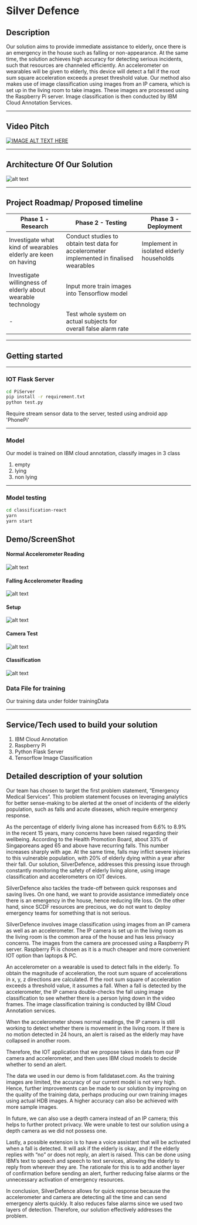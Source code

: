 # Silver Defence
## Description

Our solution aims to provide immediate assistance to elderly, once there is an emergency in the house such as falling or non-appearance. At the same time, the solution achieves high accuracy for detecting serious incidents, such that resources are channeled efficiently. An accelerometer on wearables will be given to elderly, this device will detect a fall if the root sum square acceleration exceeds a preset threshold value. Our method also makes use of image classification using images from an IP camera, which is set up in the living room to take images. These images are processed using the Raspberry Pi server. Image classification is then conducted by IBM Cloud Annotation Services.


---

## Video Pitch 


[![IMAGE ALT TEXT HERE](http://img.youtube.com/vi/s02yc2wPgXE/0.jpg)](http://www.youtube.com/watch?v=s02yc2wPgXE)

---

## Architecture Of Our Solution

![alt text](./arche.png "Architecture Diagram")

---

## Project Roadmap/ Proposed timeline

Phase 1 - Research | Phase 2 - Testing | Phase 3 - Deployment
--- | --- | ---
Investigate what kind of wearables elderly are keen on having | Conduct studies to obtain test data for accelerometer implemented in finalised wearables | Implement in isolated elderly households
Investigate willingness of elderly about wearable technology | Input more train images into Tensorflow model | 
-|Test whole system on actual subjects for overall false alarm rate|

---

## Getting started

---
### IOT Flask Server

```sh
cd PiServer
pip install -r requirement.txt
python test.py
```

Require stream sensor data to the server, tested using android app 'PhonePi'

---
### Model

Our model is trained on IBM cloud annotation, classify images in 3 class
1. empty
2. lying
3. non lying
---
### Model testing

```sh
cd classification-react
yarn
yarn start
```

## Demo/ScreenShot

#### Normal Accelerometer Reading
![alt text](./ss1.jpg "Normal Accelerometer Reading")


#### Falling Accelerometer Reading
![alt text](./ss2.jpg "Falling Accelerometer Reading")


#### Setup
![alt text](./setup.jpg "Setup")


#### Camera Test
![alt text](./camera_test.jpg "Camera Test")


#### Classification
![alt text](./classification.jpg "Classification")


### Data File for training
Our training data under folder trainingData

---

## Service/Tech used to build your solution

1. IBM Cloud Annotation
2. Raspberry Pi 
3. Python Flask Server
4. Tensorflow Image Classification


## Detailed description of your solution

Our team has chosen to target the first problem statement, “Emergency Medical Services”. This problem statement focuses on leveraging analytics for better sense-making to be alerted at the onset of incidents of the elderly population, such as falls and acute diseases, which require emergency response.

As the percentage of elderly living alone has increased from 6.6% to 8.9% in the recent 15 years, many concerns have been raised regarding their wellbeing. According to the Health Promotion Board, about 33% of Singaporeans aged 65 and above have recurring falls. This number increases sharply with age. At the same time, falls may inflict severe injuries to this vulnerable population, with 20% of elderly dying within a year after their fall. Our solution, SilverDefence, addresses this pressing issue through constantly monitoring the safety of elderly living alone, using image classification and accelerometers on IOT devices. 

SilverDefence also tackles the trade-off between quick responses and saving lives. On one hand, we want to provide assistance immediately once there is an emergency in the house, hence reducing life loss. On the other hand, since SCDF resources are precious, we do not want to deploy emergency teams for something that is not serious. 

SilverDefence involves image classification using images from an IP camera as well as an accelerometer. The IP camera is set up in the living room as the living room is the common area of the house and has less privacy concerns. The images from the camera are processed using a Raspberry Pi server. Raspberry Pi is chosen as it is a much cheaper and more convenient IOT option than laptops & PC.

An accelerometer on a wearable is used to detect falls in the elderly. To obtain the magnitude of acceleration, the root sum square of accelerations in x, y, z directions are calculated. If the root sum square of acceleration exceeds a threshold value, it assumes a fall. When a fall is detected by the accelerometer, the IP camera double-checks the fall using image classification to see whether there is a person lying down in the video frames. The image classification training is conducted by IBM Cloud Annotation services. 

When the accelerometer shows normal readings, the IP camera is still working to detect whether there is movement in the living room. If there is no motion detected in 24 hours, an alert is raised as the elderly may have collapsed in another room. 

Therefore, the IOT application that we propose takes in data from our IP camera and accelerometer, and then uses IBM cloud models to decide whether to send an alert.

The data we used in our demo is from falldataset.com. As the training images are limited, the accuracy of our current model is not very high. Hence, further improvements can be made to our solution by improving on the quality of the training data, perhaps producing our own training images using actual HDB images. A higher accuracy can also be achieved with more sample images. 

In future, we can also use a depth camera instead of an IP camera; this helps to further protect privacy. We were unable to test our solution using a depth camera as we did not possess one.

Lastly, a possible extension is to have a voice assistant that will be activated when a fall is detected. It will ask if the elderly is okay, and if the elderly replies with “no” or does not reply, an alert is raised. This can be done using IBM’s text to speech and speech to text services, allowing the elderly to reply from wherever they are. The rationale for this is to add another layer of confirmation before sending an alert, further reducing false alarms or the unnecessary activation of emergency resources.

In conclusion, SilverDefence allows for quick response because the accelerometer and camera are detecting all the time and can send emergency alerts quickly. It also reduces false alarms since we used two layers of detection. Therefore, our solution effectively addresses the problem.



